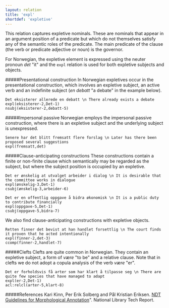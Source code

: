 ```yaml
---
layout: relation
title: 'expl'
shortdef: 'expletive'
---
```


This relation captures expletive nominals. These are nominals that appear in an argument position of a predicate but which do not themselves satisfy any of the semantic roles of the predicate. The main predicate of the clause (the verb or predicate adjective or noun) is the governor. 

For Norwegian, the expletive element is expressed using the neuter pronoun *det* "it" and the `expl` relation is used for both expletive subjects and objects.

#####Presentational construction
In Norwegian expletives occur in the presentational construction, which involves an expletive subject, an active verb and an indefinite subject (*en debatt* "a debate" in the example below).

~~~ sdparse
Det eksisterer allerede en debatt \n There already exists a debate
expl(eksisterer-2,Det-1)
nsubj(eksisterer-2,debatt-5)
~~~

#####Impersonal passive
Norwegian employs the impersonal passive construction, where there is an expletive subject and the underlying subject is unexpressed.

~~~ sdparse
Senere har det blitt fremsatt flere forslag \n Later has there been proposed several suggestions
expl(fremsatt,det)
~~~

#####Clause-anticipating constructions
These constructions contain a finite or non-finite clause which semantically may be regarded as the subject, but where the subject position is occupied by an expletive.

~~~ sdparse
Det er ønskelig at utvalget arbeider i dialog \n It is desirable that the committee works in dialogue
expl(ønskelig-3,Det-1)
csubj(ønskelig-3,arbeider-6)
~~~

~~~ sdparse
Det er en offentlig oppgave å bidra økonomisk \n It is a public duty to contribute financially
expl(oppgave-5,Det-1)
csubj(oppgave-5,bidra-7)
~~~
We also find clause-anticipating constructions with expletive objects.

~~~ sdparse
Retten finner det bevist at han handlet forsettlig \n The court finds it proven that he acted intentionally
expl(finner-2,det-3)
ccomp(finner-2,handlet-7)
~~~

#####Clefts
Clefts are quite  common in Norwegian. They contain an expletive subject, a form of *være* "to be" and a relative clause. Note that in clefts we do not adopt a copula analysis of the verb *være* "er".

~~~ sdparse
Det er forholdsvis få arter som har klart å tilpasse seg \n There are quite few species that have managed to adapt 
expl(er-2,Det-1)
acl:relcl(arter-5,klart-8)
~~~


#####References
Kari Kinn, Per Erik Solberg and Pål Kristian Eriksen. [NDT Guidelines for Morphological Annotation](http://www.nb.no/sbfil/dok/20140314_guidelines_ndt_english.pdf)". National Library Tech Report.




~~~


